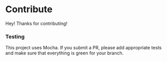 # Contribute

Hey! Thanks for contributing!

### Testing

This project uses Mocha. If you submit a PR, please add appropriate tests and make sure that everything is green for your branch.